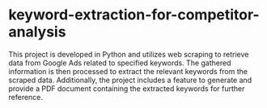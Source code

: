 # keyword-extraction-for-competitor-analysis

This project is developed in Python and utilizes web scraping to retrieve data from Google Ads related to specified keywords. The gathered information is then processed to extract the relevant keywords from the scraped data. Additionally, the project includes a feature to generate and provide a PDF document containing the extracted keywords for further reference.

